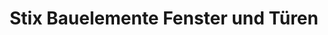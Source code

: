 ---
title: "Stix Bauelemente Fenster und Türen"
url: /augsburg/stix-bauelemente-fenster-und-tueren/
shop: Allgemein
---
